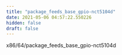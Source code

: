 ```yaml
---
title: "package_feeds_base_gpio-nct5104d"
date: 2021-05-06 04:57:22.550226
hidden: false
draft: false
---
```


x86/64/package_feeds_base_gpio-nct5104d

